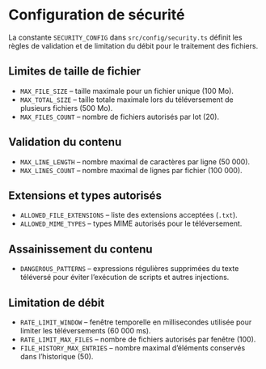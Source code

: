 # Configuration de sécurité

La constante `SECURITY_CONFIG` dans `src/config/security.ts` définit les règles de validation et de limitation du débit pour le traitement des fichiers.

## Limites de taille de fichier

- `MAX_FILE_SIZE` – taille maximale pour un fichier unique (100 Mo).
- `MAX_TOTAL_SIZE` – taille totale maximale lors du téléversement de plusieurs fichiers (500 Mo).
- `MAX_FILES_COUNT` – nombre de fichiers autorisés par lot (20).

## Validation du contenu

- `MAX_LINE_LENGTH` – nombre maximal de caractères par ligne (50 000).
- `MAX_LINES_COUNT` – nombre maximal de lignes par fichier (100 000).

## Extensions et types autorisés

- `ALLOWED_FILE_EXTENSIONS` – liste des extensions acceptées (`.txt`).
- `ALLOWED_MIME_TYPES` – types MIME autorisés pour le téléversement.

## Assainissement du contenu

- `DANGEROUS_PATTERNS` – expressions régulières supprimées du texte téléversé pour éviter l’exécution de scripts et autres injections.

## Limitation de débit

- `RATE_LIMIT_WINDOW` – fenêtre temporelle en millisecondes utilisée pour limiter les téléversements (60 000 ms).
- `RATE_LIMIT_MAX_FILES` – nombre de fichiers autorisés par fenêtre (100).
- `FILE_HISTORY_MAX_ENTRIES` – nombre maximal d’éléments conservés dans l’historique (50).
